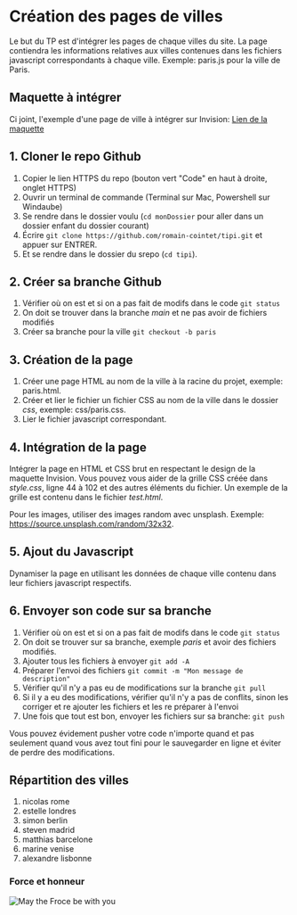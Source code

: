 # Création des pages de villes

Le but du TP est d'intégrer les pages de chaque villes du site.
La page contiendra les informations relatives aux villes contenues dans les fichiers javascript correspondants à chaque ville.
Exemple: paris.js pour la ville de Paris.

## Maquette à intégrer

Ci joint, l'exemple d'une page de ville à intégrer sur Invision:
[Lien de la maquette](https://invis.io/GNZVQWQY59T#/446681095_City)

## 1. Cloner le repo Github

1. Copier le lien HTTPS du repo (bouton vert "Code" en haut à droite, onglet HTTPS)
2. Ouvrir un terminal de commande (Terminal sur Mac, Powershell sur Windaube)
3. Se rendre dans le dossier voulu (`cd monDossier` pour aller dans un dossier enfant du dossier courant)
4. Écrire `git clone https://github.com/romain-cointet/tipi.git` et appuer sur ENTRER.
5. Et se rendre dans le dossier du srepo (`cd tipi`).

## 2. Créer sa branche Github

1. Vérifier où on est et si on a pas fait de modifs dans le code `git status`
2. On doit se trouver dans la branche _main_ et ne pas avoir de fichiers modifiés
3. Créer sa branche pour la ville `git checkout -b paris`

## 3. Création de la page

1. Créer une page HTML au nom de la ville à la racine du projet, exemple: paris.html.
2. Créer et lier le fichier un fichier CSS au nom de la ville dans le dossier _css_, exemple: css/paris.css.
3. Lier le fichier javascript correspondant.

## 4. Intégration de la page

Intégrer la page en HTML et CSS brut en respectant le design de la maquette Invision. Vous pouvez vous aider de la grille CSS créée dans _style.css_, ligne 44 à 102 et des autres éléments du fichier. Un exemple de la grille est contenu dans le fichier _test.html_.

Pour les images, utiliser des images random avec unsplash. Exemple: https://source.unsplash.com/random/32x32.

## 5. Ajout du Javascript

Dynamiser la page en utilisant les données de chaque ville contenu dans leur fichiers javascript respectifs.

## 6. Envoyer son code sur sa branche

1. Vérifier où on est et si on a pas fait de modifs dans le code `git status`
2. On doit se trouver sur sa branche, exemple _paris_ et avoir des fichiers modifiés.
3. Ajouter tous les fichiers à envoyer `git add -A`
4. Préparer l'envoi des fichiers `git commit -m "Mon message de description"`
5. Vérifier qu'il n'y a pas eu de modifications sur la branche `git pull`
6. Si il y a eu des modifications, vérifier qu'il n'y a pas de conflits, sinon les corriger et re ajouter les fichiers et les re préparer à l'envoi
7. Une fois que tout est bon, envoyer les fichiers sur sa branche: `git push`

Vous pouvez évidement pusher votre code n'importe quand et pas seulement quand vous avez tout fini pour le sauvegarder en ligne et éviter de perdre des modifications.


## Répartition des villes

1. nicolas rome
2. estelle londres
3. simon berlin
4. steven madrid
5. matthias barcelone
6. marine venise
7. alexandre lisbonne

### Force et honneur

![May the Froce be with you](https://media4.giphy.com/media/zhPWlqR2CUQ6s/giphy.gif?cid=ecf05e477gvt6i9bf1wgkga3h94ehnkypp7f8h2a0fu0bfpe&rid=giphy.gif)
